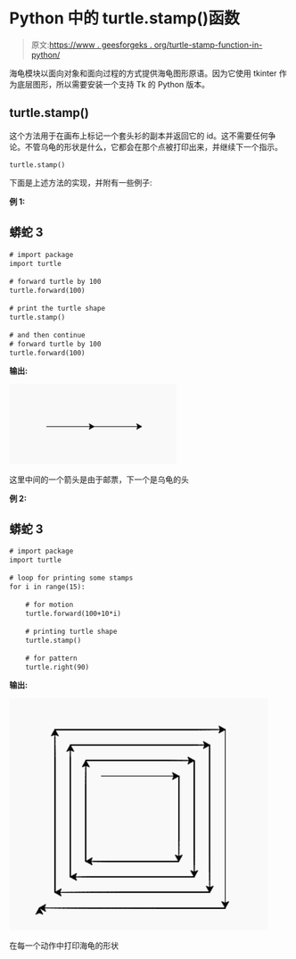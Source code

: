 # Python 中的 turtle.stamp()函数

> 原文:[https://www . geesforgeks . org/turtle-stamp-function-in-python/](https://www.geeksforgeeks.org/turtle-stamp-function-in-python/)

海龟模块以面向对象和面向过程的方式提供海龟图形原语。因为它使用 tkinter 作为底层图形，所以需要安装一个支持 Tk 的 Python 版本。

## turtle.stamp()

这个方法用于在画布上标记一个套头衫的副本并返回它的 id。这不需要任何争论。不管乌龟的形状是什么，它都会在那个点被打印出来，并继续下一个指示。

```
turtle.stamp()
```

下面是上述方法的实现，并附有一些例子:

**例 1:**

## 蟒蛇 3

```
# import package
import turtle

# forward turtle by 100
turtle.forward(100)

# print the turtle shape
turtle.stamp()

# and then continue
# forward turtle by 100
turtle.forward(100)
```

**输出:**

![](img/46affb8b2052b6ab4227b3b244afbfd8.png)

这里中间的一个箭头是由于邮票，下一个是乌龟的头

**例 2:**

## 蟒蛇 3

```
# import package
import turtle

# loop for printing some stamps
for i in range(15):

    # for motion
    turtle.forward(100+10*i)

    # printing turtle shape
    turtle.stamp()

    # for pattern
    turtle.right(90)
```

**输出:**

![](img/355332a075733ad502cb81d76236d0dd.png)

在每一个动作中打印海龟的形状